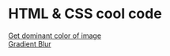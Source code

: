 # HTML & CSS cool code

[Get dominant color of image](https://codepen.io/developerbola/pen/XJrveGj)  
[Gradient Blur](https://codepen.io/developerbola/pen/pvzMWQo)
